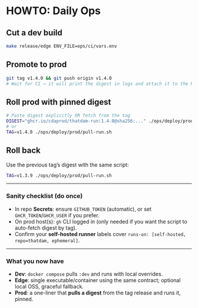 # HOWTO: Daily Ops

## Cut a dev build
```bash
make release/edge ENV_FILE=ops/ci/vars.env
```

## Promote to prod
```bash
git tag v1.4.0 && git push origin v1.4.0
# Wait for CI → it will print the digest in logs and attach it to the Release.
```

## Roll prod with pinned digest
```bash
# Paste digest explicitly OR fetch from the tag
DIGEST="ghcr.io/cdaprod/thatdam-run:1.4.0@sha256:..." ./ops/deploy/prod/pull-run.sh
# or
TAG=v1.4.0 ./ops/deploy/prod/pull-run.sh
```

## Roll back
Use the previous tag’s digest with the same script:
```bash
TAG=v1.3.9 ./ops/deploy/prod/pull-run.sh
```

---

### Sanity checklist (do once)

- In repo **Secrets**: ensure `GITHUB_TOKEN` (automatic), or set `GHCR_TOKEN`/`GHCR_USER` if you prefer.
- On prod host(s): `gh` CLI logged in (only needed if you want the script to auto-fetch digest by tag).
- Confirm your **self-hosted runner** labels cover `runs-on: [self-hosted, repo=thatdam, ephemeral]`.

---

### What you now have

- **Dev**: `docker compose` pulls `:dev` and runs with local overrides.
- **Edge**: single executable/container using the same contract; optional local OSS, graceful fallback.
- **Prod**: a one-liner that **pulls a digest** from the tag release and runs it, pinned.
